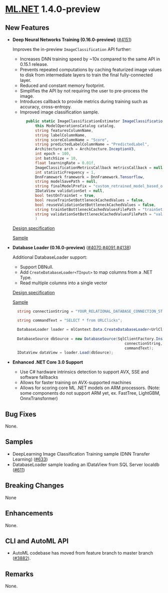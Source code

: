 # [ML.NET](http://dot.net/ml) 1.4.0-preview

## **New Features**
- **Deep Neural Networks Training (0.16.0-preview)** ([#4151](https://github.com/dotnet/machinelearning/pull/4151))  

  Improves the in-preview `ImageClassification` API further:
  - Increases DNN training speed by ~10x compared to the same API in 0.15.1 release.
  - Prevents repeated computations by caching featurized image values to disk from intermediate layers to train the final fully-connected layer.
  - Reduced and constant memory footprint.
  - Simplifies the API by not requiring the user to pre-process the image.
  - Introduces callback to provide metrics during training such as accuracy, cross-entropy.
  - Improved image classification sample.

  ```cs
        public static ImageClassificationEstimator ImageClassification(
            this ModelOperationsCatalog catalog,
            string featuresColumnName,
            string labelColumnName,
            string scoreColumnName = "Score",
            string predictedLabelColumnName = "PredictedLabel",
            Architecture arch = Architecture.InceptionV3,
            int epoch = 100,
            int batchSize = 10,
            float learningRate = 0.01f,
            ImageClassificationMetricsCallback metricsCallback = null,
            int statisticFrequency = 1,
            DnnFramework framework = DnnFramework.Tensorflow,
            string modelSavePath = null,
            string finalModelPrefix = "custom_retrained_model_based_on_",
            IDataView validationSet = null,
            bool testOnTrainSet = true,
            bool reuseTrainSetBottleneckCachedValues = false,
            bool reuseValidationSetBottleneckCachedValues = false,
            string trainSetBottleneckCachedValuesFilePath = "trainSetBottleneckFile.csv",
            string validationSetBottleneckCachedValuesFilePath = "validationSetBottleneckFile.csv"
            )

  ```

  [Design specification](https://github.com/dotnet/machinelearning/blob/cd591dd492833964b6829e8bb2411fb81665ac6d/docs/specs/DNN/dnn_api_spec.md)

  [Sample](https://github.com/dotnet/machinelearning/blob/master/docs/samples/Microsoft.ML.Samples/Dynamic/ImageClassification/ResnetV2101TransferLearningTrainTestSplit.cs)

- **Database Loader (0.16.0-preview)** ([#4070](https://github.com/dotnet/machinelearning/pull/4070),[#4091](https://github.com/dotnet/machinelearning/pull/4091),[#4138](https://github.com/dotnet/machinelearning/pull/4138))  

  Additional DatabaseLoader support:
  -  Support DBNull.
  -  Add `CreateDatabaseLoader<TInput>` to map columns from a .NET Type.
  -  Read multiple columns into a single vector

  [Design specification](https://github.com/dotnet/machinelearning/pull/3857) 
  
  [Sample](https://github.com/dotnet/machinelearning-samples/tree/master/samples/csharp/getting-started/DatabaseLoader)  

  ```cs
    string connectionString = "YOUR_RELATIONAL_DATABASE_CONNECTION_STRING";

    string commandText = "SELECT * from URLClicks";

    DatabaseLoader loader = mlContext.Data.CreateDatabaseLoader<UrlClick>();
                
    DatabaseSource dbSource = new DatabaseSource(SqlClientFactory.Instance, 
                                                    connectionString, 
                                                    commandText);         
    IDataView dataView = loader.Load(dbSource);
  ```

- **Enhanced .NET Core 3.0 Support**

  -  Use C# hardware intrinsics detection to support AVX, SSE and software fallbacks
  -  Allows for faster training on AVX-supported machines
  -  Allows for scoring core ML .NET models on ARM processors. (Note: some components do not support ARM yet, ex. FastTree, LightGBM, OnnxTransformer)

## **Bug Fixes**
None.

## **Samples**
- DeepLearning Image Classification Training sample (DNN Transfer Learning) ([#633](https://github.com/dotnet/machinelearning-samples/pull/633))
- DatabaseLoader sample loading an IDataView from SQL Server localdb ([#611](https://github.com/dotnet/machinelearning-samples/pull/617))

## **Breaking Changes**
None

## **Enhancements**
None.
 
## **CLI and AutoML API**
  - AutoML codebase has moved from feature branch to master branch ([#3882](https://github.com/dotnet/machinelearning/pull/3882)).

## **Remarks**
None.






